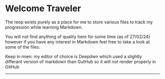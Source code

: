 # Welcome Traveler


The reop exists purely as a place for me to store various files to track my progression while learning Markdown.

You will not find anything of quality here for some time (as of 27/02/24) however if you have any interest in Markdown feel free to take a look at some of the files.

Keep in mien: my editor of choice is Deepdwn which used a slightly differant version of markdown than GutHub so it will not render properly in GitHub

---
